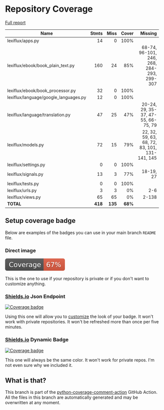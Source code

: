 # Repository Coverage

[Full report](https://htmlpreview.github.io/?https://github.com/andgineer/lexiflux/blob/python-coverage-comment-action-data/htmlcov/index.html)

| Name                                   |    Stmts |     Miss |   Cover |   Missing |
|--------------------------------------- | -------: | -------: | ------: | --------: |
| lexiflux/apps.py                       |       14 |        0 |    100% |           |
| lexiflux/ebook/book\_plain\_text.py    |      160 |       24 |     85% |68-74, 96-101, 246, 268, 284-293, 299-307 |
| lexiflux/ebook/book\_processor.py      |       32 |        0 |    100% |           |
| lexiflux/language/google\_languages.py |       12 |        0 |    100% |           |
| lexiflux/language/translation.py       |       47 |       25 |     47% |20-24, 29, 35-37, 47-55, 66-75, 79 |
| lexiflux/models.py                     |       72 |       15 |     79% |22, 32, 59, 63, 68, 72, 83, 101, 131-141, 145 |
| lexiflux/settings.py                   |        0 |        0 |    100% |           |
| lexiflux/signals.py                    |       13 |        3 |     77% | 18-19, 27 |
| lexiflux/tests.py                      |        0 |        0 |    100% |           |
| lexiflux/urls.py                       |        3 |        3 |      0% |       2-6 |
| lexiflux/views.py                      |       65 |       65 |      0% |     2-138 |
|                              **TOTAL** |  **418** |  **135** | **68%** |           |


## Setup coverage badge

Below are examples of the badges you can use in your main branch `README` file.

### Direct image

[![Coverage badge](https://raw.githubusercontent.com/andgineer/lexiflux/python-coverage-comment-action-data/badge.svg)](https://htmlpreview.github.io/?https://github.com/andgineer/lexiflux/blob/python-coverage-comment-action-data/htmlcov/index.html)

This is the one to use if your repository is private or if you don't want to customize anything.

### [Shields.io](https://shields.io) Json Endpoint

[![Coverage badge](https://img.shields.io/endpoint?url=https://raw.githubusercontent.com/andgineer/lexiflux/python-coverage-comment-action-data/endpoint.json)](https://htmlpreview.github.io/?https://github.com/andgineer/lexiflux/blob/python-coverage-comment-action-data/htmlcov/index.html)

Using this one will allow you to [customize](https://shields.io/endpoint) the look of your badge.
It won't work with private repositories. It won't be refreshed more than once per five minutes.

### [Shields.io](https://shields.io) Dynamic Badge

[![Coverage badge](https://img.shields.io/badge/dynamic/json?color=brightgreen&label=coverage&query=%24.message&url=https%3A%2F%2Fraw.githubusercontent.com%2Fandgineer%2Flexiflux%2Fpython-coverage-comment-action-data%2Fendpoint.json)](https://htmlpreview.github.io/?https://github.com/andgineer/lexiflux/blob/python-coverage-comment-action-data/htmlcov/index.html)

This one will always be the same color. It won't work for private repos. I'm not even sure why we included it.

## What is that?

This branch is part of the
[python-coverage-comment-action](https://github.com/marketplace/actions/python-coverage-comment)
GitHub Action. All the files in this branch are automatically generated and may be
overwritten at any moment.